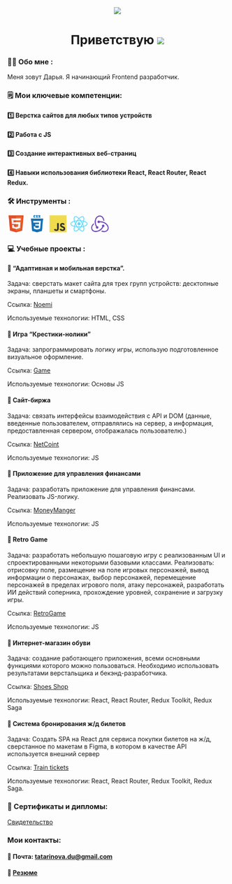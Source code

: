 <div id="header" align="center">
  <img src="https://media.giphy.com/media/v1.Y2lkPTc5MGI3NjExODFqMjhlbDJqenRwNTZic2xhNml2azc5ZWkzNGdteDk4eDlyYmllMiZlcD12MV9pbnRlcm5hbF9naWZfYnlfaWQmY3Q9Zw/L1R1tvI9svkIWwpVYr/giphy.gif" width="100"/>
</div>
<h1 align="center">
  Приветствую
  <img src="https://media.giphy.com/media/hvRJCLFzcasrR4ia7z/giphy.gif" width="30px"/>
</h1>


### :woman_technologist: Обо мне :
Меня зовут Дарья. Я начинающий Frontend разработчик.

### :spiral_notepad: Мои ключевые компетенции: 

#### :one: Верстка сайтов для любых типов устройств

#### :two: Работа с JS

#### :three: Создание интерактивных веб-страниц

#### :four: Навыки использования библиотеки React, React Router,  React Redux.

### :hammer_and_wrench: Инструменты :
<div>
  <img src="https://github.com/devicons/devicon/blob/master/icons/html5/html5-original.svg" title="HTML5" alt="HTML" width="40" height="40"/>&nbsp;
  <img src="https://github.com/devicons/devicon/blob/master/icons/css3/css3-plain-wordmark.svg"  title="CSS3" alt="CSS" width="40" height="40"/>&nbsp;
  <img src="https://github.com/devicons/devicon/blob/master/icons/javascript/javascript-original.svg" title="JavaScript" alt="JavaScript" width="40" height="40"/>&nbsp;
  <img src="https://github.com/devicons/devicon/blob/master/icons/react/react-original.svg" title="React" alt="React" width="40" height="40"/>&nbsp;
  <img src="https://github.com/devicons/devicon/blob/master/icons/redux/redux-original.svg" title="Redux" alt="Redux " width="40" height="40"/>&nbsp;
</div>

### :computer: Учебные проекты :

#### :round_pushpin: “Адаптивная и мобильная верстка”.
   
Задача: сверстать макет сайта для трех групп устройств: десктопные экраны, планшеты и смартфоны.

Ссылка: [Noemi](https://daritat.github.io/diplom/)

Используемые технологии: HTML, CSS

#### :round_pushpin: Игра “Крестики-нолики”

Задача: запрограммировать логику игры, использую подготовленное визуальное оформление.

Ссылка: [Game](https://replit.com/@daritatarinova/Diplom-startovyi-kod)

Используемые технологии: Основы JS

#### :round_pushpin: Сайт-биржа

Задача: связать интерфейсы взаимодействия с API и DOM (данные, введенные пользователем, отправлялись на сервер, а информация, предоставленная сервером, отображалась пользователю.)

Ссылка: [NetCoint](netcoint.onrender.com)

Используемые технологии: JS

#### :round_pushpin: Приложение для управления финансами

Задача: разработать приложение для управления финансами. Реализовать JS-логику. 

Ссылка: [MoneyManger](https://money-manager-gtyk.onrender.com)

Используемые технологии: JS

#### :round_pushpin: Retro Game

Задача: разработать небольшую пошаговую игру с реализованным UI и спроектированными некоторыми базовыми классами. Реализовать: отрисовку поле, размещение на поле игровых персонажей, вывод информации о персонажах, выбор персонажей, перемещение персонажей в пределах игрового поля, атаку персонажей, разработать ИИ действий соперника, прохождение уровней, сохранение и загрузку игры. 

Ссылка: [RetroGame](https://daritat.github.io/js-advanced-diploma/)

Используемые технологии: JS

#### :round_pushpin: Интернет-магазин обуви

Задача: создание работающего приложения, всеми основными функциями которого можно пользоваться. Необходимо использовать результатами верстальщика и бекэнд-разработчика.

Ссылка: [Shoes Shop](https://daritat.github.io/diplom-ra/)

Используемые технологии: React, React Router, Redux Toolkit, Redux Saga

#### :round_pushpin: Система бронирования ж/д билетов

Задача: Создать SPA на React для сервиса покупки билетов на ж/д, сверстанное по макетам в Figma, в котором в качестве API используется внешний сервер

Ссылка: [Train tickets](https://daritat.github.io/fe-diplom/)

Используемые технологии: React, React Router, Redux Toolkit, Redux Saga.

### :closed_book: Сертификаты и дипломы: 

[Свидетельство](https://drive.google.com/file/d/1ebt1ObqZy-hKRwNxsaaYogjaWPTwhnik/view?usp=sharing)

### Мои контакты:

#### :email: Почта: tatarinova.du@gmail.com

#### :scroll: [Резюме](https://docs.google.com/document/d/1dtWVqM3tTiQRw-KsC4oiaVSjq6jxtL2M/edit?usp=sharing&ouid=100821322604677591132&rtpof=true&sd=true)




